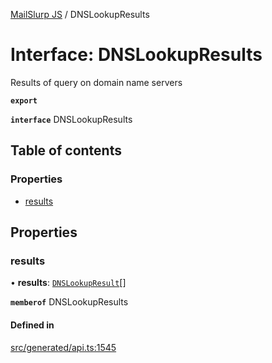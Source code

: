 [MailSlurp JS](../README.md) / DNSLookupResults

# Interface: DNSLookupResults

Results of query on domain name servers

**`export`**

**`interface`** DNSLookupResults

## Table of contents

### Properties

- [results](DNSLookupResults.md#results)

## Properties

### results

• **results**: [`DNSLookupResult`](DNSLookupResult.md)[]

**`memberof`** DNSLookupResults

#### Defined in

[src/generated/api.ts:1545](https://github.com/mailslurp/mailslurp-client/blob/6bcf839/src/generated/api.ts#L1545)
